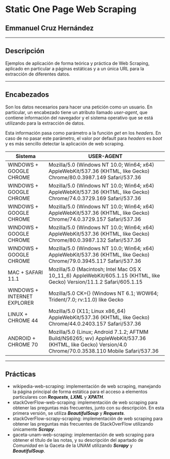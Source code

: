 # Static One Page Web Scraping
## Emmanuel Cruz Hernández

----

## Descripción

Ejemplos de aplicación de forma teórica y práctica de Web Scraping, aplicado en particular a páginas estáticas y a un única URL para la extracción de diferentes datos.

----

## Encabezados

Son los datos necesarios para hacer una petición como un usuario. En particular, un encabezado tiene un atributo llamado _user-agent_, que contiene información del navegador y el sistema operativo que se está utilizando para la extracción de datos.

Esta información pasa como parámetro a la función _get_ en los _headers_. En caso de no pasar este parámetro, el valor por default para _headers_ es _boot_ y es más sencillo detectar la aplicación de web scraping.

 Sistema                       | USER-AGENT
 ----------------------------- | -------------
 WINDOWS + GOOGLE CHROME       | Mozilla/5.0 (Windows NT 10.0; Win64; x64) AppleWebKit/537.36 (KHTML, like Gecko) Chrome/80.0.3987.149 Safari/537.36
 WINDOWS + GOOGLE CHROME       | Mozilla/5.0 (Windows NT 10.0; Win64; x64) AppleWebKit/537.36 (KHTML, like Gecko) Chrome/74.0.3729.169 Safari/537.36
 WINDOWS + GOOGLE CHROME       | Mozilla/5.0 (Windows NT 10.0; Win64; x64) AppleWebKit/537.36 (KHTML, like Gecko) Chrome/74.0.3729.157 Safari/537.36
 WINDOWS + GOOGLE CHROME       | Mozilla/5.0 (Windows NT 10.0; Win64; x64) AppleWebKit/537.36 (KHTML, like Gecko) Chrome/80.0.3987.132 Safari/537.36
 WINDOWS + GOOGLE CHROME       | Mozilla/5.0 (Windows NT 10.0; Win64; x64) AppleWebKit/537.36 (KHTML, like Gecko) Chrome/79.0.3945.117 Safari/537.36
 MAC + SAFARI 11.1             | Mozilla/5.0 (Macintosh; Intel Mac OS X 10_11_6) AppleWebKit/605.1.15 (KHTML, like Gecko) Version/11.1.2 Safari/605.1.15
 WINDOWS + INTERNET EXPLORER   | Mozilla/5.0 CK={} (Windows NT 6.1; WOW64; Trident/7.0; rv:11.0) like Gecko
 LINUX + CHROME 44             | Mozilla/5.0 (X11; Linux x86_64) AppleWebKit/537.36 (KHTML, like Gecko) Chrome/44.0.2403.157 Safari/537.36
 ANDROID + CHROME 70           | Mozilla/5.0 (Linux; Android 7.1.2; AFTMM Build/NS6265; wv) AppleWebKit/537.36 (KHTML, like Gecko) Version/4.0 Chrome/70.0.3538.110 Mobile Safari/537.36


----

## Prácticas

* wikipedia-web-scraping: implementación de web scraping, manejando la página principal de forma estática para el acceso a elementos particulares con ***Requests***, ***LXML*** y ***XPATH***.
* stackOverFlow-web-scraping: implementación de web scraping para obtener las preguntas más frecuentes, junto con su descripción. En esta primera versión, se utiliza ***BeautifulSoup*** y ***Requests***.
* stackOverFlow-scrapy-scraping: implementación de web scraping para obtener las preguntas más frecuentes de StackOverFlow utilizando únicamente ***Scrapy***.
* gaceta-unam-web-scraping: implementación de web scraping para obtener el título de las notas, y su descripción del apartado de _Comunidad_ en la Gaceta de la UNAM utilizando ***Scrapy*** y ***BeautifulSoup***.
